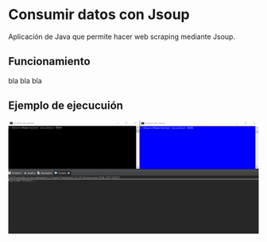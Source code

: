 # Consumir datos con Jsoup

Aplicación de Java que permite hacer web scraping mediante Jsoup. 

## Funcionamiento

bla bla bla

## Ejemplo de ejecucuión

![Imagen Aeropuertos](https://github.com/rhinfx/PSP/blob/master/SegundaEvaluacion/1%20-%20Cliente%20Servidor%20Objetos/cliente-servidor.gif)

